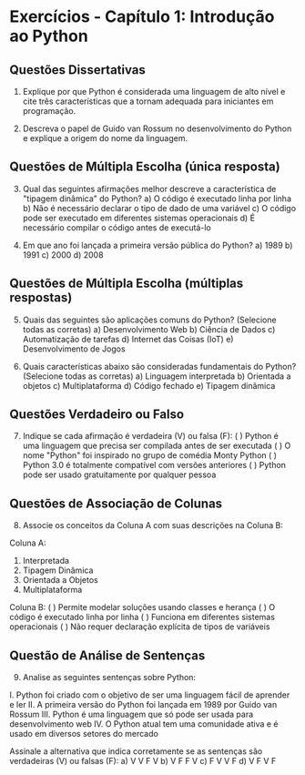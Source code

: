 # Exercícios - Capítulo 1: Introdução ao Python

## Questões Dissertativas

1. Explique por que Python é considerada uma linguagem de alto nível e cite três características que a tornam adequada para iniciantes em programação.

2. Descreva o papel de Guido van Rossum no desenvolvimento do Python e explique a origem do nome da linguagem.

## Questões de Múltipla Escolha (única resposta)

3. Qual das seguintes afirmações melhor descreve a característica de "tipagem dinâmica" do Python?
   a) O código é executado linha por linha
   b) Não é necessário declarar o tipo de dado de uma variável
   c) O código pode ser executado em diferentes sistemas operacionais
   d) É necessário compilar o código antes de executá-lo

4. Em que ano foi lançada a primeira versão pública do Python?
   a) 1989
   b) 1991
   c) 2000
   d) 2008

## Questões de Múltipla Escolha (múltiplas respostas)

5. Quais das seguintes são aplicações comuns do Python? (Selecione todas as corretas)
   a) Desenvolvimento Web
   b) Ciência de Dados
   c) Automatização de tarefas
   d) Internet das Coisas (IoT)
   e) Desenvolvimento de Jogos

6. Quais características abaixo são consideradas fundamentais do Python? (Selecione todas as corretas)
   a) Linguagem interpretada
   b) Orientada a objetos
   c) Multiplataforma
   d) Código fechado
   e) Tipagem dinâmica

## Questões Verdadeiro ou Falso

7. Indique se cada afirmação é verdadeira (V) ou falsa (F):
   ( ) Python é uma linguagem que precisa ser compilada antes de ser executada
   ( ) O nome "Python" foi inspirado no grupo de comédia Monty Python
   ( ) Python 3.0 é totalmente compatível com versões anteriores
   ( ) Python pode ser usado gratuitamente por qualquer pessoa

## Questões de Associação de Colunas

8. Associe os conceitos da Coluna A com suas descrições na Coluna B:

Coluna A:
1. Interpretada
2. Tipagem Dinâmica
3. Orientada a Objetos
4. Multiplataforma

Coluna B:
( ) Permite modelar soluções usando classes e herança
( ) O código é executado linha por linha
( ) Funciona em diferentes sistemas operacionais
( ) Não requer declaração explícita de tipos de variáveis

## Questão de Análise de Sentenças

9. Analise as seguintes sentenças sobre Python:

I. Python foi criado com o objetivo de ser uma linguagem fácil de aprender e ler
II. A primeira versão do Python foi lançada em 1989 por Guido van Rossum
III. Python é uma linguagem que só pode ser usada para desenvolvimento web
IV. O Python atual tem uma comunidade ativa e é usado em diversos setores do mercado

Assinale a alternativa que indica corretamente se as sentenças são verdadeiras (V) ou falsas (F):
a) V V F V
b) V F F V
c) F V V F
d) V F V F
